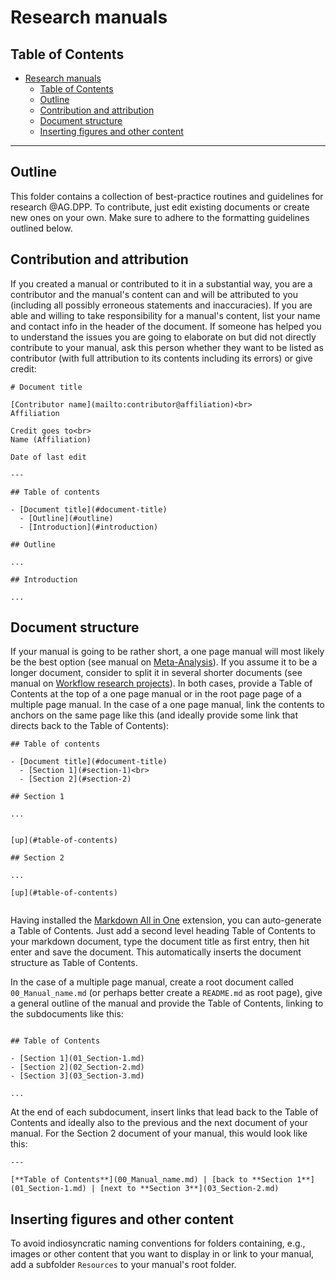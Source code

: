 # Research manuals

## Table of Contents

- [Research manuals](#research-manuals)
  - [Table of Contents](#table-of-contents)
  - [Outline](#outline)
  - [Contribution and attribution](#contribution-and-attribution)
  - [Document structure](#document-structure)
  - [Inserting figures and other content](#inserting-figures-and-other-content)

---

## Outline 

This folder contains a collection of best-practice routines and guidelines for research @AG.DPP. To contribute, just edit existing documents or create new ones on your own. Make sure to adhere to the formatting guidelines outlined below.

## Contribution and attribution

If you created a manual or contributed to it in a substantial way, you are a contributor and the manual's content can and will be attributed to you (including all possibly erroneous statements and inaccuracies). If you are able and willing to take responsibility for a manual's content, list your name and contact info in the header of the document. If someone has helped you to understand the issues you are going to elaborate on but did not directly contribute to your manual, ask this person whether they want to be listed as contributor (with full attribution to its contents including its errors) or give credit:

```
# Document title

[Contributor name](mailto:contributor@affiliation)<br>
Affiliation

Credit goes to<br> 
Name (Affiliation)

Date of last edit

---

## Table of contents

- [Document title](#document-title)
  - [Outline](#outline)
  - [Introduction](#introduction)

## Outline

...

## Introduction

...

```

## Document structure

If your manual is going to be rather short, a one page manual will most likely be the best option (see manual on [Meta-Analysis](https://github.com/alex-strobel/DPP-LabManual/blob/main/Research/Analysis/Methods/Meta-Analysis/Meta_Analysis.md)). If you assume it to be a longer document, consider to split it in several shorter documents (see manual on [Workflow research projects](https://github.com/alex-strobel/DPP-LabManual/blob/main/Research/Analysis/Methods/Meta-Analysis/Workflow_research_projects)). In both cases, provide a Table of Contents at the top of a one page manual or in the root page page of a multiple page manual. In the case of a one page manual, link the contents to anchors on the same page like this (and ideally provide some link that directs back to the Table of Contents):

```
## Table of contents

- [Document title](#document-title)
  - [Section 1](#section-1)<br>
  - [Section 2](#section-2)

## Section 1

...


[up](#table-of-contents)

## Section 2

...

[up](#table-of-contents)


```

Having installed the [Markdown All in One](https://marketplace.visualstudio.com/items?itemName=yzhang.markdown-all-in-one) extension, you can auto-generate a Table of Contents. Just add a second level heading Table of Contents to your markdown document, type the document title as first entry, then hit enter and save the document. This automatically inserts the document structure as Table of Contents. 

In the case of a multiple page manual, create a root document called `00_Manual_name.md` (or perhaps better create a `README.md` as root page), give a general outline of the manual and provide the Table of Contents, linking to the subdocuments like this:

```

## Table of Contents

- [Section 1](01_Section-1.md)
- [Section 2](02_Section-2.md)
- [Section 3](03_Section-3.md)

...

```

At the end of each subdocument, insert links that lead back to the Table of Contents and ideally also to the previous and the next document of your manual. For the Section 2 document of your manual, this would look like this:

```
---

[**Table of Contents**](00_Manual_name.md) | [back to **Section 1**](01_Section-1.md) | [next to **Section 3**](03_Section-2.md)

```

## Inserting figures and other content

To avoid indiosyncratic naming conventions for folders containing, e.g., images or other content that you want to display in or link to your manual, add a subfolder `Resources` to your manual's root folder. 

<!-- main_AG
Außerdem hatten wir überlegt, für uns relevante Paper zu nennen oder Paper, die wir oft zitieren, kurz zu beschreiben (was ist das Wichtige für uns, warum beziehen wir uns darauf?) Vgl. annotated reading list
- Schönbrodt & Perugini (2013) At what sample size do correlations stabilize?
- Kretzschmar & Gignac (2019) At what sample size do latent variable correlations stabilize? 
- Campbell & Fiske (1959) CONVERGENT AND DISCRIMINANT VALIDATION BY THE MULTITRAIT-MULTIMETHOD MATRIX
- Cronbach & Meehl (1955) CONSTRUCT VALIDITY IN PSYCHOLOGICAL TESTS
-->

